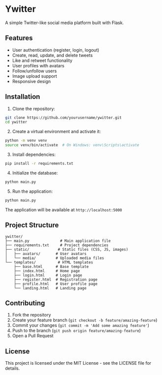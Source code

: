 # Ywitter

A simple Twitter-like social media platform built with Flask.

## Features

- User authentication (register, login, logout)
- Create, read, update, and delete tweets
- Like and retweet functionality
- User profiles with avatars
- Follow/unfollow users
- Image upload support
- Responsive design

## Installation

1. Clone the repository:
```bash
git clone https://github.com/yourusername/ywitter.git
cd ywitter
```

2. Create a virtual environment and activate it:
```bash
python -m venv venv
source venv/bin/activate  # On Windows: venv\Scripts\activate
```

3. Install dependencies:
```bash
pip install -r requirements.txt
```

4. Initialize the database:
```bash
python main.py
```

5. Run the application:
```bash
python main.py
```

The application will be available at `http://localhost:5000`

## Project Structure

```
ywitter/
├── main.py              # Main application file
├── requirements.txt     # Project dependencies
├── static/             # Static files (CSS, JS, images)
│   ├── avatars/       # User avatars
│   └── media/         # Uploaded media files
└── templates/          # HTML templates
    ├── base.html      # Base template
    ├── index.html     # Home page
    ├── login.html     # Login page
    ├── register.html  # Registration page
    ├── profile.html   # User profile page
    └── landing.html   # Landing page
```

## Contributing

1. Fork the repository
2. Create your feature branch (`git checkout -b feature/amazing-feature`)
3. Commit your changes (`git commit -m 'Add some amazing feature'`)
4. Push to the branch (`git push origin feature/amazing-feature`)
5. Open a Pull Request

## License

This project is licensed under the MIT License - see the LICENSE file for details. 